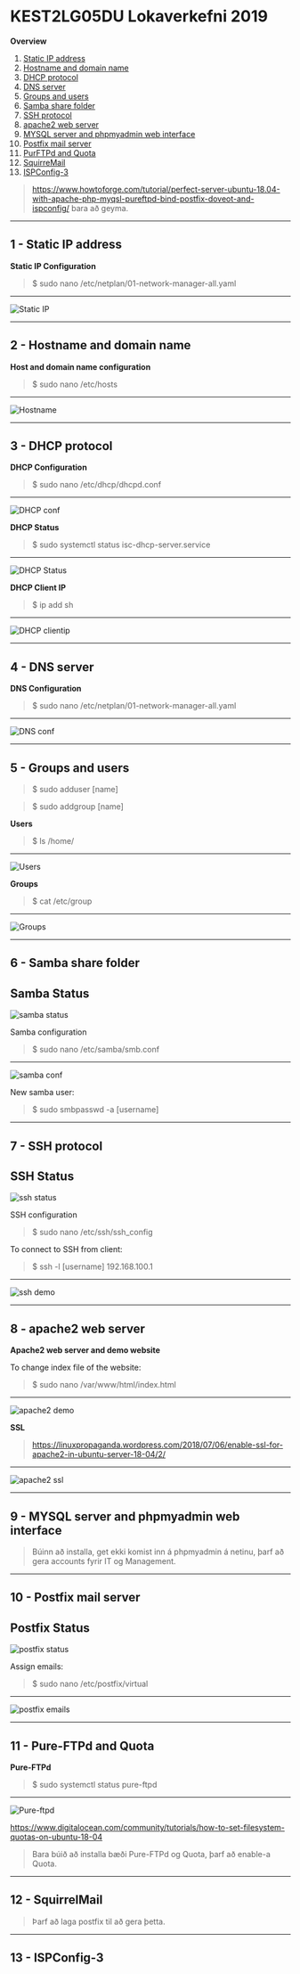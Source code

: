 # KEST2LG05DU Lokaverkefni 2019

**Overview**
1. [Static IP address](https://github.com/MikaelAndriIngason/KEST2LG05DU-Lokaverkefni-2019/blob/master/README.md#1---static-ip-address)
2. [Hostname and domain name](https://github.com/MikaelAndriIngason/KEST2LG05DU-Lokaverkefni-2019/blob/master/README.md#2---hostname-and-domain-name)
3. [DHCP protocol](https://github.com/MikaelAndriIngason/KEST2LG05DU-Lokaverkefni-2019/blob/master/README.md#3---dhcp-protocol) 
4. [DNS server](https://github.com/MikaelAndriIngason/KEST2LG05DU-Lokaverkefni-2019/blob/master/README.md#4---dns-server) 
5. [Groups and users](https://github.com/MikaelAndriIngason/KEST2LG05DU-Lokaverkefni-2019/blob/master/README.md#5---groups-and-users) 
6. [Samba share folder](https://github.com/MikaelAndriIngason/KEST2LG05DU-Lokaverkefni-2019/blob/master/README.md#6---samba-share-folder) 
7. [SSH protocol](https://github.com/MikaelAndriIngason/KEST2LG05DU-Lokaverkefni-2019/blob/master/README.md#7---ssh-protocol) 
8. [apache2 web server](https://github.com/MikaelAndriIngason/KEST2LG05DU-Lokaverkefni-2019/blob/master/README.md#8---apache2-web-server) 
9. [MYSQL server and phpmyadmin web interface](https://github.com/MikaelAndriIngason/KEST2LG05DU-Lokaverkefni-2019/blob/master/README.md#9---mysql-server-and-phpmyadmin-web-interface) 
10. [Postfix mail server](https://github.com/MikaelAndriIngason/KEST2LG05DU-Lokaverkefni-2019/blob/master/README.md#10---postfix-mail-server) 
11. [PurFTPd and Quota](https://github.com/MikaelAndriIngason/KEST2LG05DU-Lokaverkefni-2019/blob/master/README.md#11---purftpd-and-quota) 
12. [SquirreMail](https://github.com/MikaelAndriIngason/KEST2LG05DU-Lokaverkefni-2019/blob/master/README.md#12---squirremail) 
13. [ISPConfig-3](https://github.com/MikaelAndriIngason/KEST2LG05DU-Lokaverkefni-2019/blob/master/README.md#13---ispconfig-3) 

> https://www.howtoforge.com/tutorial/perfect-server-ubuntu-18.04-with-apache-php-myqsl-pureftpd-bind-postfix-doveot-and-ispconfig/ bara að geyma.

---
## 1 - Static IP address

**Static IP Configuration**
> $ sudo nano /etc/netplan/01-network-manager-all.yaml
---
![Static IP](/screenshots/staticip.png)

---
## 2 - Hostname and domain name

**Host and domain name configuration**
> $ sudo nano /etc/hosts
---
![Hostname](/screenshots/hostdomainname.png)

---
## 3 - DHCP protocol

**DHCP Configuration**
> $ sudo nano /etc/dhcp/dhcpd.conf
---
![DHCP conf](/screenshots/dhcp1.png)

**DHCP Status**
> $ sudo systemctl status isc-dhcp-server.service
---
![DHCP Status](/screenshots/dhcp2.png)

**DHCP Client IP**
> $ ip add sh
---
![DHCP clientip](/screenshots/dhcp3.png)

---
## 4 - DNS server

**DNS Configuration**
> $ sudo nano /etc/netplan/01-network-manager-all.yaml
---
![DNS conf](/screenshots/dns.png)

---
## 5 - Groups and users

> $ sudo adduser [name]
  
> $ sudo addgroup [name]


**Users**
> $ ls /home/
---
![Users](/screenshots/users.png)

**Groups**
> $ cat /etc/group
---
![Groups](/screenshots/groups.png)

---
## 6 - Samba share folder

**Samba Status**
---
![samba status](/screenshots/samba1.png)

Samba configuration
> $ sudo nano /etc/samba/smb.conf
---
![samba conf](/screenshots/samba2.png)

New samba user:
> $ sudo smbpasswd -a [username] 

---
## 7 - SSH protocol

**SSH Status**
---
![ssh status](/screenshots/ssh1.png)

SSH configuration
> $ sudo nano /etc/ssh/ssh_config

To connect to SSH from client:
> $ ssh -l [username] 192.168.100.1
---
![ssh demo](/screenshots/ssh2.png)

---
## 8 - apache2 web server

**Apache2 web server and demo website**  

To change index file of the website:
> $ sudo nano /var/www/html/index.html
---
![apache2 demo](/screenshots/apache2.png)

**SSL**
> https://linuxpropaganda.wordpress.com/2018/07/06/enable-ssl-for-apache2-in-ubuntu-server-18-04/2/
---
![apache2 ssl](/screenshots/apache2_ssl.png)

---
## 9 - MYSQL server and phpmyadmin web interface

> Búinn að installa, get ekki komist inn á phpmyadmin á netinu, þarf að gera accounts fyrir IT og Management.

---
## 10 - Postfix mail server

**Postfix Status**
---
![postfix status](/screenshots/postfix.png)

Assign emails:
> $ sudo nano /etc/postfix/virtual
---
![postfix emails](/screenshots/postfixemails.png)

---
## 11 - Pure-FTPd and Quota

**Pure-FTPd**
> $ sudo systemctl status pure-ftpd
---
![Pure-ftpd](/screenshots/pure-ftpd.png)

https://www.digitalocean.com/community/tutorials/how-to-set-filesystem-quotas-on-ubuntu-18-04

> Bara búið að installa bæði Pure-FTPd og Quota, þarf að enable-a Quota.

---
## 12 - SquirrelMail

> Þarf að laga postfix til að gera þetta.

---
## 13 - ISPConfig-3
